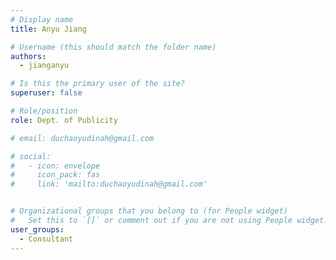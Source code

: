 ```yaml
---
# Display name
title: Anyu Jiang

# Username (this should match the folder name)
authors:
  - jianganyu

# Is this the primary user of the site?
superuser: false

# Role/position
role: Dept. of Publicity

# email: duchaoyudinah@gmail.com

# social:
#   - icon: envelope
#     icon_pack: fas
#     link: 'mailto:duchaoyudinah@gmail.com'


# Organizational groups that you belong to (for People widget)
#   Set this to `[]` or comment out if you are not using People widget.
user_groups:
  - Consultant
---
```

